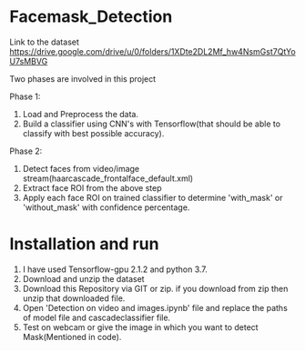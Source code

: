 # Facemask_Detection

Link to the dataset https://drive.google.com/drive/u/0/folders/1XDte2DL2Mf_hw4NsmGst7QtYoU7sMBVG

Two phases are involved in this project

Phase 1:
1. Load and Preprocess the data.
2. Build a classifier using CNN's with Tensorflow(that should be able to classify with best possible accuracy).

Phase 2:
1. Detect faces from video/image stream(haarcascade_frontalface_default.xml)
2. Extract face ROI from the above step
3. Apply each face ROI on trained classifier to determine 'with_mask' or 'without_mask' with confidence percentage.

# Installation and run
1. I have used Tensorflow-gpu 2.1.2 and python 3.7.
2. Download and unzip the dataset
3. Download this Repository via GIT or zip. if you download from zip then unzip that downloaded file.
4. Open 'Detection on video and images.ipynb' file and replace the paths of model file and cascadeclassifier file.
5. Test on webcam or give the image in which you want to detect Mask(Mentioned in code).
